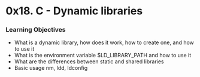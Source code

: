 # 0x18. C - Dynamic libraries

### Learning Objectives

- What is a dynamic library, how does it work, how to create one, and how to use it  
- What is the environment variable $LD_LIBRARY_PATH and how to use it  
- What are the differences between static and shared libraries  
- Basic usage nm, ldd, ldconfig
